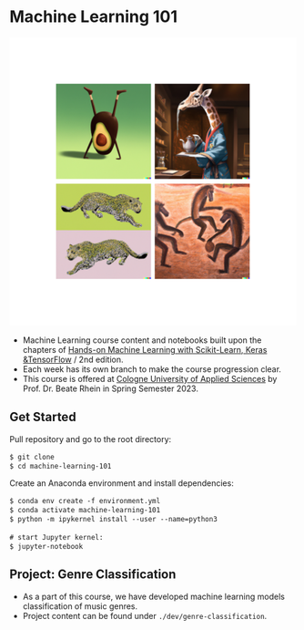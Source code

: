 # Machine Learning 101
![MLWR Cover](./assets/MLWR-Cover.png)
- Machine Learning course content and notebooks built upon the chapters of [Hands-on Machine Learning with Scikit-Learn, Keras &TensorFlow](https://www.oreilly.com/library/view/hands-on-machine-learning/9781492032632/) / 2nd edition.
- Each week has its own branch to make the course progression clear.
- This course is offered at [Cologne University of Applied Sciences](https://www.th-koeln.de/studium/technische-informatik-master_1197.php) by Prof. Dr. Beate Rhein in Spring Semester 2023.

## Get Started
Pull repository and go to the root directory:
```shell
$ git clone
$ cd machine-learning-101
```

Create an Anaconda environment and install dependencies:
```shell
$ conda env create -f environment.yml
$ conda activate machine-learning-101
$ python -m ipykernel install --user --name=python3

# start Jupyter kernel:
$ jupyter-notebook
```

## Project: Genre Classification
- As a part of this course, we have developed machine learning models classification of music genres.
- Project content can be found under `./dev/genre-classification`.